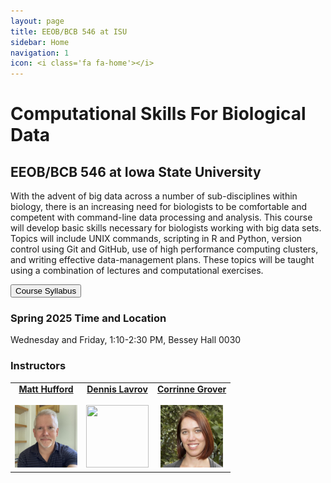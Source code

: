 ```yaml
---
layout: page
title: EEOB/BCB 546 at ISU
sidebar: Home
navigation: 1
icon: <i class='fa fa-home'></i>
---
```


# Computational Skills For Biological Data

## EEOB/BCB 546 at Iowa State University

With the advent of big data across a number of sub-disciplines within biology, there is an increasing need for biologists to be comfortable and
competent with command-line data processing and analysis. This course will develop basic skills necessary for biologists working with big data sets.
Topics will include UNIX commands, scripting in R and Python, version control using Git and GitHub, use of high performance computing clusters, and writing effective data-management plans. These topics
will be taught using a combination of lectures and computational exercises.

<a href="https://github.com/EEOB-BioData/BCB546_Spring2025/blob/main/documents/syllabus_s2025.md"><button type="button" class="btn btn-primary">Course Syllabus</button></a>

### Spring 2025 Time and Location

Wednesday and Friday, 1:10-2:30 PM, Bessey Hall 0030 
<!-- VIRTUAL <a href="https://canvas.iastate.edu/courses/79905/pages/zoom-sessions"><i class="fas fa-video"></i></a><br>All Zoom links will be posted on <a href="https://canvas.iastate.edu/courses/79905/pages/zoom-sessions">Canvas</a> -->


### Instructors

<table>
  <tbody>
    <tr>
      <td><center><a href="http://www.zeagenomics.org"><b>Matt Hufford</b></a><br /><a href="mailto:mhufford@iastate.edu"><i class="fa fa-envelope"></i></a> <a href="https://github.com/mbhufford"><i class="fab fa-github-alt"></i></a> <a href="https://twitter.com/mbhufford"><i class="fab fa-twitter"></i></a><br><a href="http://www.zeagenomics.org"><img src="pictures/Matt.jpg" height="100" width="100" /></a></center></td>
      <td><center><a href="https://sites.google.com/site/dennislavrov/"><b>Dennis Lavrov</b></a><br /><a href="mailto:dlavrov@iastate.edu"><i class="fa fa-envelope"></i></a> <a href="https://github.com/dlavrov"><i class="fab fa-github-alt"></i></a> <a href="https://bsky.app/profile/dlavrov.bsky.social"><i class="fa-brands fa-bluesky"></i></a><br><a href="https://sites.google.com/site/dennislavrov/"><img src="https://pbs.twimg.com/profile_images/768926478624927744/AllbTyWK_400x400.jpg" height="100" width="100" /></a></center></td>
      <td><center><a href="https://www.eeob.iastate.edu/people/corrinne-grover"><b>Corrinne Grover</b></a><br /><a href="mailto:corrinne@iastate.edu"><i class="fa fa-envelope"></i></a> <a href="https://github.com/iamcorrinne"><i class="fab fa-github-alt"></i></a> <a href="https://x.com/CorrinneGrover"><i class="fab fa-twitter"></i></a><br><a href="https://www.eeob.iastate.edu/people/corrinne-grover"><img src="pictures/corrinne.jpg" height="100" width="100" /></a></center></td>
    </tr>
  </tbody>
</table>

